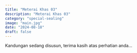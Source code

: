 ```yaml
---
title: "Meterai Khas 03"
description: "Meterai Khas 03"
category: "special-sealing"
image: "main.jpg"
date: "2024-08-18"
draft: false
---
```


Kandungan sedang disusun, terima kasih atas perhatian anda...